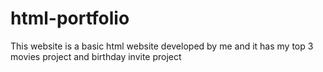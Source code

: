# html-portfolio
This website is a basic html website developed by me and it has my top 3 movies project and birthday invite project
